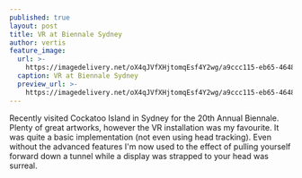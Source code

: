 ```yaml
---
published: true
layout: post
title: VR at Biennale Sydney
author: vertis
feature_image:
  url: >-
    https://imagedelivery.net/oX4qJVfXHjtomqEsf4Y2wg/a9ccc115-eb65-4648-8150-a9200faac800/w=800
  caption: VR at Biennale Sydney
  preview_url: >-
    https://imagedelivery.net/oX4qJVfXHjtomqEsf4Y2wg/a9ccc115-eb65-4648-8150-a9200faac800/w=450
---
```



Recently visited Cockatoo Island in Sydney for the 20th Annual Biennale. Plenty of great artworks, however the VR installation was my favourite. It was quite a basic implementation (not even using head tracking). Even without the advanced features I'm now used to the effect of pulling yourself forward down a tunnel while a display was strapped to your head was surreal.
